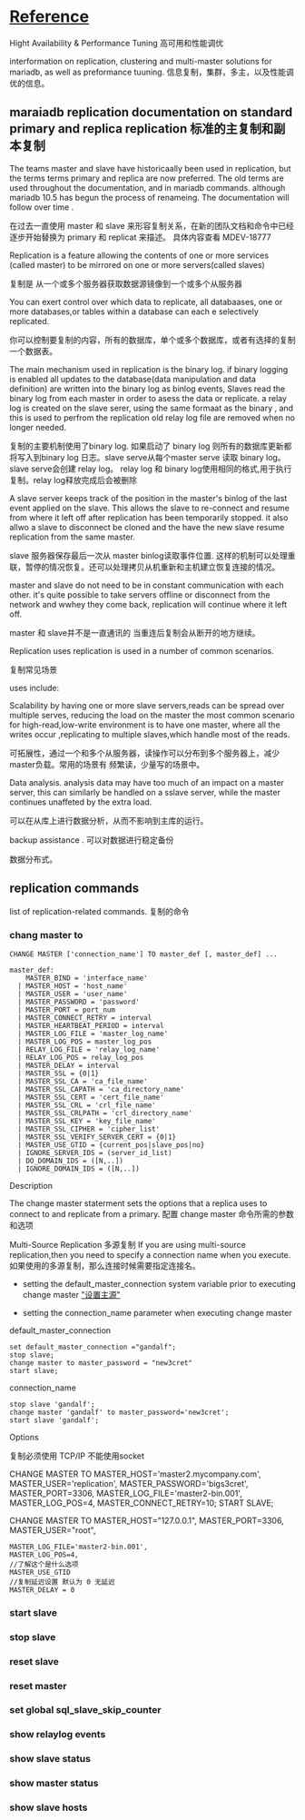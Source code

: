 # [Reference](https://mariadb.com/kb/en/replication-cluster-multi-master/)



Hight Availability & Performance Tuning 高可用和性能调优

interformation on replication, clustering and multi-master solutions for mariadb, as well as preformance tuuning. 信息复制，集群，多主，以及性能调优的信息。



## maraiadb replication  documentation on standard primary and replica replication 标准的主复制和副本复制

The teams master and slave have historicaally been used in replication, but the terms terms primary and replica are now preferred. The old terms are used throughout the documentation, and in mariadb commands. although mariadb 10.5 has begun the process of renameing. The documentation will follow over time .

在过去一直使用 master 和 slave 来形容复制关系，在新的团队文档和命令中已经逐步开始替换为 primary  和 replicat 来描述。 具体内容查看 MDEV-18777 



Replication is a feature allowing the contents of one or more services (called master) to be mirrored on one or more servers(called slaves)

复制是 从一个或多个服务器获取数据源镜像到一个或多个从服务器

You can exert control over which data to replicate, all databaases, one or more databases,or tables within a database can each e selectively replicated.

你可以控制要复制的内容，所有的数据库，单个或多个数据库，或者有选择的复制一个数据表。

The main mechanism used in replication is the binary log. if binary logging is enabled all updates to the database(data manipulation and  data definition) are written into the binary log as binlog events, Slaves read the binary log from each master in order to asess the data or replicate. a relay log is created on the slave serer, using the same formaat as the binary , and this is used to perfrom the replication old relay log file are removed when no longer needed.

复制的主要机制使用了binary log. 如果启动了 binary log 则所有的数据库更新都将写入到binary log 日志。slave serve从每个master serve 读取 binary log。 slave serve会创建 relay log。 relay log 和 binary log使用相同的格式,用于执行复制。relay log释放完成后会被删除


A slave server keeps track of the position in the master's binlog of the last event applied on the slave. This allows the slave to re-connect and resume from where it left off after replication has been temporarily stopped. it also allwo a slave to disconnect be cloned and the have the new slave resume replication  from the same master.

slave 服务器保存最后一次从 master binlog读取事件位置. 这样的机制可以处理重联，暂停的情况恢复。还可以处理拷贝从机重新和主机建立恢复连接的情况。


master and slave do not need to be in constant communication with each other. it's quite possible to take servers offline or disconnect from the network and wwhey they come back, replication will continue where it left off.

master 和 slave并不是一直通讯的 当重连后复制会从断开的地方继续。



Replication uses
replication is used in a number of common scenarios.

复制常见场景

uses include:

Scalability by having one or more slave servers,reads can be spread over multiple serves, reducing the load on the master the most common scenario for high-read,low-write environment is to have one master, where all the writes occur ,replicating to multiple slaves,which handle most of the reads.

可拓展性，通过一个和多个从服务器，读操作可以分布到多个服务器上，减少master负载。常用的场景有 频繁读，少量写的场景中。

Data analysis. analysis data may have too much of an impact on a master server, this can similarly be handled on a sslave server, while the master continues unaffeted by the extra load.

可以在从库上进行数据分析，从而不影响到主库的运行。

backup assistance .
可以对数据进行稳定备份

数据分布式。


## replication commands

list of replication-related commands.
复制的命令
### chang master to

```
CHANGE MASTER ['connection_name'] TO master_def [, master_def] ...

master_def:
    MASTER_BIND = 'interface_name'
  | MASTER_HOST = 'host_name'
  | MASTER_USER = 'user_name'
  | MASTER_PASSWORD = 'password'
  | MASTER_PORT = port_num
  | MASTER_CONNECT_RETRY = interval
  | MASTER_HEARTBEAT_PERIOD = interval
  | MASTER_LOG_FILE = 'master_log_name'
  | MASTER_LOG_POS = master_log_pos
  | RELAY_LOG_FILE = 'relay_log_name'
  | RELAY_LOG_POS = relay_log_pos
  | MASTER_DELAY = interval
  | MASTER_SSL = {0|1}
  | MASTER_SSL_CA = 'ca_file_name'
  | MASTER_SSL_CAPATH = 'ca_directory_name'
  | MASTER_SSL_CERT = 'cert_file_name'
  | MASTER_SSL_CRL = 'crl_file_name'
  | MASTER_SSL_CRLPATH = 'crl_directory_name'
  | MASTER_SSL_KEY = 'key_file_name'
  | MASTER_SSL_CIPHER = 'cipher_list'
  | MASTER_SSL_VERIFY_SERVER_CERT = {0|1}
  | MASTER_USE_GTID = {current_pos|slave_pos|no}
  | IGNORE_SERVER_IDS = (server_id_list)
  | DO_DOMAIN_IDS = ([N,..])
  | IGNORE_DOMAIN_IDS = ([N,..])
```
Description 

The change master staterment sets the options that a replica uses to connect to and replicate from a primary.
配置 change master 命令所需的参数和选项

Multi-Source Replication
多源复制
If you are using multi-source replication,then you need to specify a connection name when you execute.
如果使用的多源复制，那么连接时候需要指定连接名。

- setting the default_master_connection system variable prior to executing change master ["设置主源"](https://mariadb.com/kb/en/replication-and-binary-log-server-system-variables/#default_master_connection)

- setting the connection_name parameter when executing change master

default_master_connection
```
set default_master_connection ="gandalf";
stop slave;
change master to master_password = "new3cret"
start slave;
```

connection_name
```
stop slave 'gandalf';
change master 'gandalf' to master_password='new3cret';
start slave 'gandalf';
```

Options

复制必须使用 TCP/IP 不能使用socket 

CHANGE MASTER TO
   MASTER_HOST='master2.mycompany.com',
   MASTER_USER='replication',
   MASTER_PASSWORD='bigs3cret',
   MASTER_PORT=3306,
   MASTER_LOG_FILE='master2-bin.001',
   MASTER_LOG_POS=4,
   MASTER_CONNECT_RETRY=10;
START SLAVE;



CHANGE MASTER TO 
    MASTER_HOST="127.0.0.1",
    MASTER_PORT=3306,
    MASTER_USER="root",

    MASTER_LOG_FILE='master2-bin.001',
    MASTER_LOG_POS=4,
    //了解这个是什么选项
    MASTER_USE_GTID
    //复制延迟设置 默认为 0 无延迟
    MASTER_DELAY = 0

### start slave

### stop slave

### reset slave

### reset master

### set global sql_slave_skip_counter

### show relaylog events

### show slave status

### show master status

### show slave hosts



